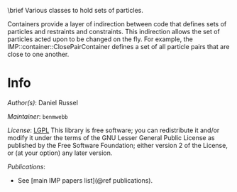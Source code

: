\brief Various classes to hold sets of particles.

Containers provide a layer of indirection between code that defines sets of particles and restraints and constraints. This indirection allows the set of particles acted upon to be changed on the fly. For example, the IMP::container::ClosePairContainer defines a set of all particle pairs that are close to one another.

# Info

_Author(s)_: Daniel Russel

_Maintainer_: `benmwebb`

_License_: [LGPL](https://www.gnu.org/licenses/old-licenses/lgpl-2.1.html)
This library is free software; you can redistribute it and/or
modify it under the terms of the GNU Lesser General Public
License as published by the Free Software Foundation; either
version 2 of the License, or (at your option) any later version.

_Publications_:
 - See [main IMP papers list](@ref publications).
